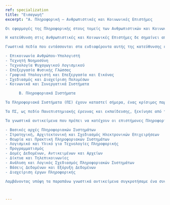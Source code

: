 ```yaml
---
ref: specialization
title: "Εισαγωγή"
excerpt: "Α. Πληροφορική – Ανθρωπιστικές και Κοινωνικές Επιστήμες

Οι εφαρμογές της Πληροφορικής στους τομείς των Ανθρωπιστικών και Κοινωνικών Επιστημών καλύπτουν ένα ευρύτατο φάσμα θεμάτων και ενδιαφερόντων. Βασικός άξονας των εφαρμογών είναι η μελέτη της επίδρασης των νέων Τεχνολογιών στην ανθρώπινη σκέψη, αντίληψη, εργασία και δημιουργία, στις κοινωνικές σχέσεις, στην εκπαίδευση, στις επιστήμες, στην πολιτική και πολιτιστική δράση, καθώς και της επίδρασης της ανθρώπινης παρουσίας, νόησης και συμπεριφοράς, ατομικής και ομαδικής στην ίδια την επιστήμη της Πληροφορικής και των Επικοινωνιών. Η κατεύθυνση αυτή ανταποκρίνεται τόσο στη διεθνή πραγματικότητα και τις εκπαιδευτικές και ερευνητικές ανάγκες του χώρου της Πληροφορικής, όσο και στη φυσιογνωμία του Ιονίου Πανεπιστημίου, τις ανάγκες του Ιονίου χώρου, αλλά και του Ελληνικού χώρου γενικότερα.

Η κατεύθυνση στις Ανθρωπιστικές και Κοινωνικές Επιστήμες δε σημαίνει απλά έμφαση σε εφαρμογές της Πληροφορικής στους αντίστοιχους τομείς, αλλά κυρίως διεπιστημονικότητα στην μεθοδολογία και στους τρόπους ενσωμάτωσης των νέων τεχνολογιών στο σώμα των αντίστοιχων γνωστικών πεδίων. Οι τομείς ενδιαφέροντος της κατεύθυνσης είναι: α) Υπολογιστική Γλωσσολογία, β) Ιστορική και Πολιτισμική Πληροφορική, γ) Ψηφιακή Διαδρασιακή Τηλεόραση, δ) Βιντεοπαιχνίδια, και ε) Συστήμα Πολυμεσικής Επικοινωνίας και Διάδρασης από Απόσταση.

Γνωστικά πεδία που εντάσσονται στα ενδιαφέροντα αυτής της κατεύθυνσης είναι:

- Επικοινωνία Ανθρώπου-Υπολογιστή
- Τεχνητή Νοημοσύνη
- Τεχνολογία Ψυχαγωγικού Λογισμικού
- Επεξεργασία Φυσικής Γλώσσας
- Γραφικά Υπολογιστή και Επεξεργασία και Εικόνας
- Σχεδιασμός και Διαχείριση Πολυμέσων
- Κοινωνικά και Συνεργατικά Συστήματα

      Β. Πληροφοριακά Συστήματα

Τα Πληροφοριακά Συστήματα (ΠΣ) έχουν καταστεί σήμερα, ένας κρίσιμος παράγοντας της παραγωγής, των υπηρεσιών και της διοίκησης των οργανισμών. Η αποτελεσματική και αποδοτική χρήση των τεχνολογιών της πληροφορίας και επικοινωνίας (ΤΠΕ) είναι ένα σημαντικό στοιχείο στην επίτευξη ανταγωνιστικού πλεονεκτήματος για εμπορικές επιχειρήσεις και ποιοτικών υπηρεσιών για κυβερνητικούς και μη οργανισμούς. Κατά συνέπεια, οι ΤΠΕ/ΠΣ είναι σήμερα αναπόσπαστο τμήμα της στρατηγικής κάθε οργανισμού, μικρού ή μεγάλου, δημόσιου ή ιδιωτικού.

Τα ΠΣ, ως πεδίο Πανεπιστημιακής έρευνας και εκπαίδευσης, ξεκίνησε από την δεκαετία του 1960, όταν οι οργανισμοί επέκτειναν τη χρήση των τεχνολογιών της πληροφορίας για την υποστήριξη λειτουργικών διαδικασιών λήψης αποφάσεων καθώς και στρατηγικής του ανταγωνισμού και παράλληλα, έτσι, προς πανεπιστημιακά προγράμματα σπουδών σχετικά με την διαχείριση οικονομικών πόρων και ανθρώπινου δυναμικού, προέκυψε η ανάγκη για τη δημιουργία προγραμμάτων σπουδών για τη διαχείριση των τεχνολογιών της πληροφορίας.

Τα γνωστικά αντικείμενα που πρέπει να κατέχουν οι επιστήμονες Πληροφοριακών Συστημάτων προσδιορίζονται στο ACM Model Curriculum and Guidelines for Undergraduate Degree Programs in Information Systems (ACM IS 2002) και είναι :

- Βασικές αρχές Πληροφοριακών Συστημάτων
- Στρατηγική, Αρχιτεκτονική και Σχεδιασμός Ηλεκτρονικών Επιχειρήσεων
- Θεωρία και Πρακτική Πληροφοριακών Συστημάτων
- Λογισμικό και Υλικό για Τεχνολογίες Πληροφορικής
- Προγραμματισμός
- Δομές Δεδομένων, Αντικειμένων και Αρχείων
- Δίκτυα και Τηλεπικοινωνίες
- Ανάλυση και Λογικός Σχεδιασμός Πληροφοριακών Συστημάτων
- Βάσεις Δεδομένων και Εξόρυξη Δεδομένων
- Διαχείριση έργων Πληροφορικής

Λαμβάνοντας υπόψη τα παραπάνω γνωστικά αντικείμενα συγκροτήσαμε ένα συνεκτικό πρόγραμμα σπουδών για αυτή την κατεύθυνση ‘Πληροφοριακά Συστήματα, του Τμήματός μας."



---
```



